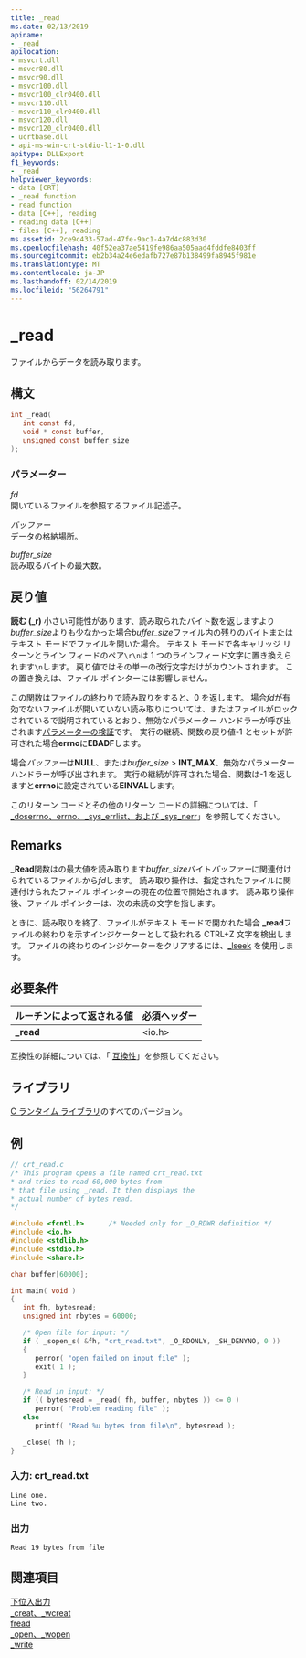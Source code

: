 ```yaml
---
title: _read
ms.date: 02/13/2019
apiname:
- _read
apilocation:
- msvcrt.dll
- msvcr80.dll
- msvcr90.dll
- msvcr100.dll
- msvcr100_clr0400.dll
- msvcr110.dll
- msvcr110_clr0400.dll
- msvcr120.dll
- msvcr120_clr0400.dll
- ucrtbase.dll
- api-ms-win-crt-stdio-l1-1-0.dll
apitype: DLLExport
f1_keywords:
- _read
helpviewer_keywords:
- data [CRT]
- _read function
- read function
- data [C++], reading
- reading data [C++]
- files [C++], reading
ms.assetid: 2ce9c433-57ad-47fe-9ac1-4a7d4c883d30
ms.openlocfilehash: 40f52ea37ae5419fe986aa505aad4fddfe8403ff
ms.sourcegitcommit: eb2b34a24e6edafb727e87b138499fa8945f981e
ms.translationtype: MT
ms.contentlocale: ja-JP
ms.lasthandoff: 02/14/2019
ms.locfileid: "56264791"
---
```

# <a name="read"></a>_read

ファイルからデータを読み取ります。

## <a name="syntax"></a>構文

```C
int _read(
   int const fd,
   void * const buffer,
   unsigned const buffer_size
);
```

### <a name="parameters"></a>パラメーター

*fd*<br/>
開いているファイルを参照するファイル記述子。

*バッファー*<br/>
データの格納場所。

*buffer_size*<br/>
読み取るバイトの最大数。

## <a name="return-value"></a>戻り値

**読む (_r)** 小さい可能性があります、読み取られたバイト数を返しますより*buffer_size*よりも少なかった場合*buffer_size*ファイル内の残りのバイトまたはテキスト モードでファイルを開いた場合。 テキスト モードで各キャリッジ リターンとライン フィードのペア`\r\n`は 1 つのラインフィード文字に置き換えられます`\n`します。 戻り値ではその単一の改行文字だけがカウントされます。 この置き換えは、ファイル ポインターには影響しません。

この関数はファイルの終わりで読み取りをすると、0 を返します。 場合*fd*が有効でないファイルが開いていない読み取りについては、またはファイルがロックされているで説明されているとおり、無効なパラメーター ハンドラーが呼び出されます[パラメーターの検証](../../c-runtime-library/parameter-validation.md)です。 実行の継続、関数の戻り値-1 とセットが許可された場合**errno**に**EBADF**します。

場合*バッファー*は**NULL**、または*buffer_size* > **INT_MAX**、無効なパラメーター ハンドラーが呼び出されます。 実行の継続が許可された場合、関数は-1 を返しますと**errno**に設定されている**EINVAL**します。

このリターン コードとその他のリターン コードの詳細については、「 [_doserrno、errno、_sys_errlist、および _sys_nerr](../../c-runtime-library/errno-doserrno-sys-errlist-and-sys-nerr.md)」を参照してください。

## <a name="remarks"></a>Remarks

**_Read**関数はの最大値を読み取ります*buffer_size*バイト*バッファー*に関連付けられているファイルから*fd*します。 読み取り操作は、指定されたファイルに関連付けられたファイル ポインターの現在の位置で開始されます。 読み取り操作後、ファイル ポインターは、次の未読の文字を指します。

ときに、読み取りを終了、ファイルがテキスト モードで開かれた場合 **_read**ファイルの終わりを示すインジケーターとして扱われる CTRL+Z 文字を検出します。 ファイルの終わりのインジケーターをクリアするには、[_lseek](lseek-lseeki64.md) を使用します。

## <a name="requirements"></a>必要条件

|ルーチンによって返される値|必須ヘッダー|
|-------------|---------------------|
|**_read**|\<io.h>|

互換性の詳細については、「 [互換性](../../c-runtime-library/compatibility.md)」を参照してください。

## <a name="libraries"></a>ライブラリ

[C ランタイム ライブラリ](../../c-runtime-library/crt-library-features.md)のすべてのバージョン。

## <a name="example"></a>例

```C
// crt_read.c
/* This program opens a file named crt_read.txt
* and tries to read 60,000 bytes from
* that file using _read. It then displays the
* actual number of bytes read.
*/

#include <fcntl.h>      /* Needed only for _O_RDWR definition */
#include <io.h>
#include <stdlib.h>
#include <stdio.h>
#include <share.h>

char buffer[60000];

int main( void )
{
   int fh, bytesread;
   unsigned int nbytes = 60000;

   /* Open file for input: */
   if ( _sopen_s( &fh, "crt_read.txt", _O_RDONLY, _SH_DENYNO, 0 ))
   {
      perror( "open failed on input file" );
      exit( 1 );
   }

   /* Read in input: */
   if (( bytesread = _read( fh, buffer, nbytes )) <= 0 )
      perror( "Problem reading file" );
   else
      printf( "Read %u bytes from file\n", bytesread );

   _close( fh );
}
```

### <a name="input-crtreadtxt"></a>入力: crt_read.txt

```Input
Line one.
Line two.
```

### <a name="output"></a>出力

```Output
Read 19 bytes from file
```

## <a name="see-also"></a>関連項目

[下位入出力](../../c-runtime-library/low-level-i-o.md)<br/>
[_creat、_wcreat](creat-wcreat.md)<br/>
[fread](fread.md)<br/>
[_open、_wopen](open-wopen.md)<br/>
[_write](write.md)<br/>
